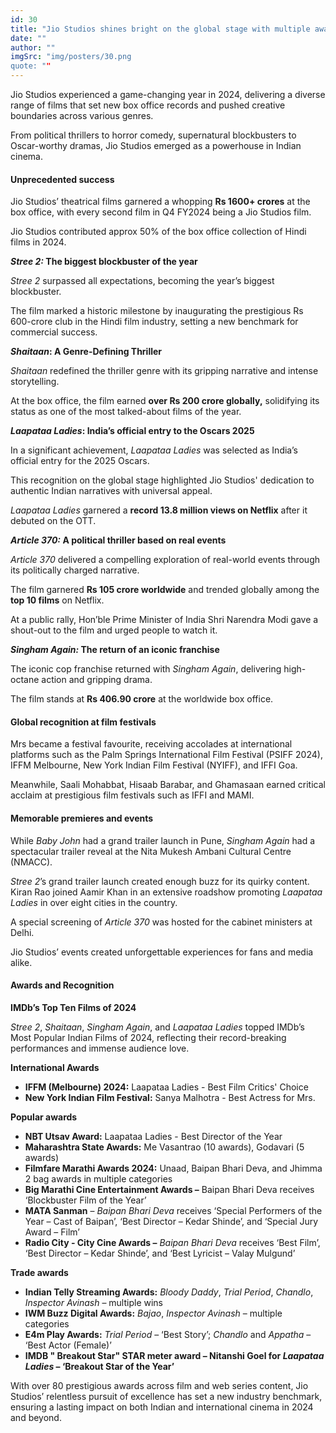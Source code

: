 ```yaml
---
id: 30
title: "Jio Studios shines bright on the global stage with multiple awards"
date: ""
author: ""
imgSrc: "img/posters/30.png
quote: ""
---
```


Jio Studios experienced a game-changing year in 2024, delivering a diverse range of films that set new box office records and pushed creative boundaries across various genres.

From political thrillers to horror comedy, supernatural blockbusters to Oscar-worthy dramas, Jio Studios emerged as a powerhouse in Indian cinema.

#### **Unprecedented success**

Jio Studios’ theatrical films garnered a whopping **Rs 1600+ crores** at the box office, with every second film in Q4 FY2024 being a Jio Studios film.

Jio Studios contributed approx 50% of the box office collection of Hindi films in 2024.

**_Stree 2:_ The biggest blockbuster of the year**

_Stree 2_ surpassed all expectations, becoming the year’s biggest blockbuster.

The film marked a historic milestone by inaugurating the prestigious Rs 600-crore club in the Hindi film industry, setting a new benchmark for commercial success.

**_Shaitaan_: A Genre-Defining Thriller**

_Shaitaan_ redefined the thriller genre with its gripping narrative and intense storytelling.

At the box office, the film earned **over Rs 200 crore globally,** solidifying its status as one of the most talked-about films of the year.

**_Laapataa Ladies_: India’s official entry to the Oscars 2025**

In a significant achievement, _Laapataa Ladies_ was selected as India’s official entry for the 2025 Oscars.

This recognition on the global stage highlighted Jio Studios' dedication to authentic Indian narratives with universal appeal.

_Laapataa Ladies_ garnered a **record 13.8 million views on Netflix** after it debuted on the OTT.

**_Article 370:_ A political thriller based on real events**

_Article 370_ delivered a compelling exploration of real-world events through its politically charged narrative.

The film garnered **Rs 105 crore worldwide** and trended globally among the **top 10 films** on Netflix.

At a public rally, Hon’ble Prime Minister of India Shri Narendra Modi gave a shout-out to the film and urged people to watch it.

**_Singham Again:_ The return of an iconic franchise**

The iconic cop franchise returned with _Singham Again_, delivering high-octane action and gripping drama.

The film stands at **Rs 406.90 crore** at the worldwide box office.

#### **Global recognition at film festivals**

Mrs became a festival favourite, receiving accolades at international platforms such as the Palm Springs International Film Festival (PSIFF 2024), IFFM Melbourne, New York Indian Film Festival (NYIFF), and IFFI Goa.

Meanwhile, Saali Mohabbat, Hisaab Barabar, and Ghamasaan earned critical acclaim at prestigious film festivals such as IFFI and MAMI.

#### **Memorable premieres and events**

While _Baby John_ had a grand trailer launch in Pune, _Singham Again_ had a spectacular trailer reveal at the Nita Mukesh Ambani Cultural Centre (NMACC).

_Stree 2_’s grand trailer launch created enough buzz for its quirky content. Kiran Rao joined Aamir Khan in an extensive roadshow promoting _Laapataa Ladies_ in over eight cities in the country.

A special screening of _Article 370_ was hosted for the cabinet ministers at Delhi.

Jio Studios’ events created unforgettable experiences for fans and media alike.

#### **Awards and Recognition**

**IMDb’s Top Ten Films of 2024**

_Stree 2_, _Shaitaan_, _Singham Again_, and _Laapataa Ladies_ topped IMDb’s Most Popular Indian Films of 2024, reflecting their record-breaking performances and immense audience love.

**International Awards**

- **IFFM (Melbourne) 2024:** Laapataa Ladies - Best Film Critics' Choice
- **New York Indian Film Festival:** Sanya Malhotra - Best Actress for Mrs.

**Popular awards**

- **NBT Utsav Award:** Laapataa Ladies - Best Director of the Year
- **Maharashtra State Awards:** Me Vasantrao (10 awards), Godavari (5 awards)
- **Filmfare Marathi Awards 2024:** Unaad, Baipan Bhari Deva, and Jhimma 2 bag awards in multiple categories
- **Big Marathi Cine Entertainment Awards –** Baipan Bhari Deva receives ‘Blockbuster Film of the Year’
- **MATA Sanman** – _Baipan Bhari Deva_ receives ‘Special Performers of the Year – Cast of Baipan’, ‘Best Director – Kedar Shinde’, and ‘Special Jury Award – Film’
- **Radio City - City Cine Awards –** _Baipan Bhari Deva_ receives ‘Best Film’, ‘Best Director – Kedar Shinde’, and ‘Best Lyricist – Valay Mulgund’

**Trade awards**

- **Indian Telly Streaming Awards:** _Bloody Daddy_, _Trial Period_, _Chandlo_, _Inspector Avinash_ – multiple wins
- **IWM Buzz Digital Awards:** _Bajao_, _Inspector Avinash_ – multiple categories
- **E4m Play Awards:** _Trial Period_ – ‘Best Story’; _Chandlo_ and _Appatha_ – ‘Best Actor (Female)’
- **IMDB " Breakout Star" STAR meter award – Nitanshi Goel for _Laapataa Ladies_ – ‘Breakout Star of the Year’**

With over 80 prestigious awards across film and web series content, Jio Studios’ relentless pursuit of excellence has set a new industry benchmark, ensuring a lasting impact on both Indian and international cinema in 2024 and beyond.

